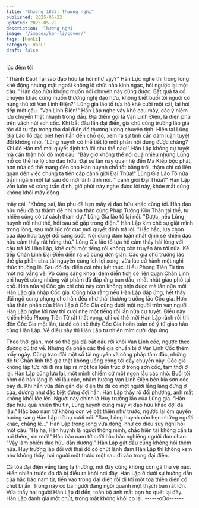 ```yaml
---
title: "Chương 1833: Thương nghị"
published: 2025-05-22
updated: 2025-05-22
description: 'Thương nghị'
image: '/images/han-li/cover/'
tags: [HanLi]
category: HanLi
draft: false
---
```


lúc đêm tối

"Thánh Đảo! Tại sao đạo hữu lại hỏi như vậy?" Hàn Lực nghe thì
trong lòng khẽ động nhưng mặt ngoài không lộ chút nào kinh
ngạc, hỏi ngược lại một câu.
"Hàn đạo hữu không muốn nói chuyện này cũng được. Bất quá ta
có chuyện khác cùng muốn thương nghị đạo hữu, không biết buổi
tối ngươi có hứng thú tới Vạn Linh Điện?" Lũng gia lão tổ tựa hồ
khẽ cười một cái, lại hỏi tiếp một câu.
"Vạn Linh Điện!" Hàn Lập nghe vậy khẽ cau mày, các ý niệm lưu
chuyển thật nhanh trong đầu.
Địa điểm gọi là Vạn Linh Điện, là điện phủ trên vách núi sơn cốc.
Khi bắt đầu lần đại điển, gia chủ cùng trưởng lão gia tộc đã tụ tập
trong tòa đại điện đó thương lượng chuyện tình. Hiện tại Lũng Gia
Lão Tổ đặc biệt hẹn hắn đến chỗ đó, xem ra sự tình cần đàm luận
tuyệt đối không nhỏ.
"Lũng huynh có thể tiết lộ một phần nội dung được chăng? Khi đó
Hàn mỗ mới quyết định trả lời như thế nào!" Hàn Lập không cự
tuyệt mà cẩn thận hỏi dò một câu.
"Bây giờ không thể nói quá nhiều nhưng Lũng mỗ có thể hé lộ cho
đạo hữu. Đại sự làn này quan hệ đến Ma Kiếp bộc phát, hơn nữa
có thể mang đến cho Hàn huynh chỗ tốt bằng trời, thậm chí có
liên quan đến việc chúng ta tiến cấp cảnh giới Đại Thừa!" Lũng
Gia Lão Tổ nữa trầm ngâm một lát sau đó mới lãnh tĩnh nói.
" cảnh giới Đại Thừa?" Hàn Lập vốn luôn vô cùng trấn định, giờ
phút này nghe được lời này, khóe mắt cũng không khỏi máy động

mấy cái.
"Không sai, lão phu đã hẹn mấy vị đạo hữu khác cùng tới. Hàn
đạo hữu nếu đã tu thành đệ nhị hóa thân cùng Pháp Tướng Kim
Thân tại thể, tự nhiên cũng có tư cách tham dự." Lũng Gia lão tổ
lại nói.
"Được, nếu Lũng huynh nói như thế, hồi sau sẽ gặp trong điện."
Hàn Lập kìm chế sự giật mình trong lòng, sau một lúc rốt cục mới
quyết định trả lời.
"Hắc hắc, lựa chọn của đạo hữu tuyệt đối sáng suốt. Nội dung
đàm luận nhất định sẽ khiến đạo hữu cảm thấy rất hứng thú."
Lũng Gia lão tổ tựa hồ cảm thấy hài lòng với câu trả lời Hàn Lập,
khẽ cười một tiếng rồi không còn truyền âm tới nữa.
Kế tiếp Chân Linh Đại Điển diễn ra vô cùng đơn giản.
Các gia chủ trưởng lão thế gia phân chia tài nguyên cùng ích lợi
xong, vừa lúc cử hành một nghi thức thường lệ. Sau đó đại điển
coi như kết thúc.
Hiểu Phong Tiên Tử tìm một nơi vắng vẻ. Vô cùng sảng khoái
đem điển tịch có liên quan Chân Linh chi huyết cùng những vật
phẩm đã đáp ứng ban đầu, nhất nhất giao phó tại chỗ.
Hơn nữa vị Cốc gia chi chủ này còn không nhịn được mà lần nữa
mời Hàn Lập gia nhập Cốc gia. Cũng hứa rằng nếu Hàn Lập đáp
ứng, hết thảy đãi ngộ cung phụng cho hắn đều như thái thượng
trưỡng lão Cốc gia. Hơn nữa thân phận của Hàn Lập ở Cốc Gia
cũng dưới một người trên vạn người.
Hàn Lập nghe lời này thì cười nhẹ một tiếng rồi lần nữa cự tuyệt.
Điều này khiến Hiểu Phong Tiên Tử rất thất vọng, chỉ có thể mời
Hàn Lập rãnh rỗi thì đến Cốc Gia một lần, từ đó có thể thấy Cốc
Gia hoàn toàn có ý tứ giao hảo cùng Hàn Lập.
Về điều này thì Hàn Lập tự nhiên mỉm cười đáp ứng.

Theo thời gian, một số thế gia đã bắt đầu rời khỏi Vạn Linh cốc,
ngược theo đường cũ trở về.
Nhưng đa phần các thế gia chuẩn bị ở Vạn Linh Cốc thêm mấy
ngày. Cùng trao đổi một số tài nguyên và công pháp tâm đắc,
những đệ tử Chân linh thế gia thật không uổng công tới đây
chuyến này.
Cốc gia không lập tức rời đi mà lập ra một tòa kiến trúc ở trong
sơn cốc, tạm thời ở lại.
Hàn Lập cũng lưu lại, một mình chiếm cứ một ngọn lầu các nhỏ.
Buổi tối hôm đó hắn lặng lẽ rời lầu các, nhằm hướng Vạn Linh
Điện bên kia sơn cốc bay đi.
Khi hắn vừa đến gần đại điện thì đã có một người lẳng lặng đứng
ở cửa, dường như đặc biệt đứng đợi hắn.
Hàn Lập thấy rõ đối phương, ánh mắt không khỏi lóe lên. Người
này chính là Huy trưởng lão của Lũng gia.
"Hàn đạo hữu quả nhiên thủ tín, Lũng huynh cùng mấy vị đạo hữu
khác đợi đã lâu." Hắc bào nam tử không còn vẻ bất thiện như
trước, ngược lại ôm quyền hướng sang Hàn Lập nở nụ cười nói.
"Sao, Lũng huynh còn hẹn những người khác, chẳng lẽ..." Hàn
Lập trong lòng vừa động, như có điều suy nghĩ hỏi một câu.
"Ha ha, Hàn huynh là người thông minh, chắc hiện tại không cần
ta nói thêm, xin mời!" Hắc bào nam tử cười hắc hắc nghiêng
người đón chào.
"Vậy làm phiền đạo hữu dẫn đường!" Hàn Lập gật đầu cũng
không hỏi thêm nữa.
Huy trưởng lão đối với thái độ có chút lãnh đạm Hàn Lập thì
không xem như không thấy, hai người một trước một sau đi vào
trong đại điện.

Cả tòa đại điện vắng lặng lạ thường, nơi đây cũng không còn gã
thủ vệ nào. Hiển nhiên trước đó đã bị điều ra khỏi nơi đây.
Hàn Lập ở dưới sự hướng dẫn của hắc bào nam tử, tiến vào
trong đại điện rồi đi tới một tòa thiên điện có chút bí ẩn.
Trong này có ba người đang ngồi quanh một thạch bàn rất lớn.
Vừa thấy hai người Hàn Lập đi đến, toàn bộ ánh mắt bọn họ quét
lại đây.
Hàn Lập đánh giá một chút, tròng mắt không khỏi co lại.
------oOo------
